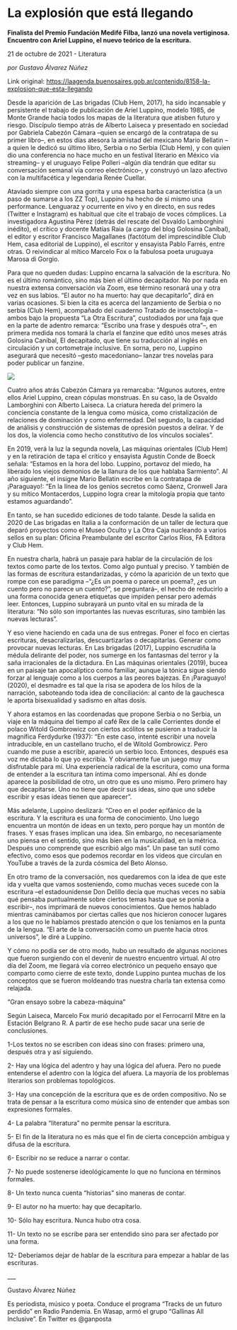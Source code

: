 # La explosión que está llegando

**Finalista del Premio Fundación Medifé Filba, lanzó una novela vertiginosa. Encuentro con Ariel Luppino, el nuevo teórico de la escritura.**

21 de octubre de 2021 - Literatura

_por Gustavo Álvarez Núñez_

Link original: https://laagenda.buenosaires.gob.ar/contenido/8158-la-explosion-que-esta-llegando



Desde la aparición de Las brigadas (Club Hem, 2017), ha sido incansable y persistente el trabajo de publicación de Ariel Luppino, modelo 1985, de Monte Grande hacia todos los mapas de la literatura que atisben futuro y riesgo. Discípulo tiempo atrás de Alberto Laiseca y presentado en sociedad por Gabriela Cabezón Cámara –quien se encargó de la contratapa de su primer libro–, en estos días atesora la amistad del mexicano Mario Bellatin –a quien le dedicó su último libro, Serbia o no Serbia (Club Hem), y con quien dio una conferencia no hace mucho en un festival literario en México vía streaming– y el uruguayo Felipe Polleri –algún día tendrán que editar su conversación semanal vía correo electrónico–, y construyó un lazo afectivo con la multifacética y legendaria Renée Cuellar.




Ataviado siempre con una gorrita y una espesa barba característica (a un paso de sumarse a los ZZ Top), Luppino ha hecho de sí mismo una performance. Lenguaraz y ocurrente en vivo y en directo, en sus redes (Twitter e Instagram) es habitual que cite el trabajo de voces cómplices. La investigadora Agustina Pérez (detrás del rescate del Osvaldo Lamborghini inédito), el crítico y docente Matías Raia (a cargo del blog Golosina Caníbal), el editor y escritor Francisco Magallanes (factótum del imprescindible Club Hem, casa editorial de Luppino), el escritor y ensayista Pablo Farrés, entre otras. O reivindicar al mítico Marcelo Fox o la fabulosa poeta uruguaya Marosa di Gorgio.




Para que no queden dudas: Luppino encarna la salvación de la escritura. No es el último romántico, sino más bien el último decapitador. No por nada en nuestra extensa conversación vía Zoom, ese término resonará una y otra vez en sus labios. “El autor no ha muerto: hay que decapitarlo”, dirá en varias ocasiones. Si bien la cita es acerca del lanzamiento de Serbia o no serbia (Club Hem), acompañado del cuaderno Tratado de insectología –ambos bajo la propuesta “La Otra Escritura”, custodiados por una faja que en la parte de adentro remarca: “Escribo una frase y después otra”–, en primera medida nos tomará la charla el fanzine que editó unos meses atrás Golosina Caníbal, El decapitado, que tiene su traducción al inglés en circulación y un cortometraje inclusive. En sorna, pero no, Luppino asegurará que necesitó –gesto macedoniano– lanzar tres novelas para poder publicar un fanzine.




![](https://cdn.feater.me/files/images/99690/b6d7e5cd-37e0-4675-84b0-ec9978dcbc7e.jpeg)




Cuatro años atrás Cabezón Cámara ya remarcaba: “Algunos autores, entre ellos Ariel Luppino, crean cópulas monstruas. En su caso, la de Osvaldo Lamborghini con Alberto Laiseca. La criatura hereda del primero la conciencia constante de la lengua como música, como cristalización de relaciones de dominación y como enfermedad. Del segundo, la capacidad de análisis y construcción de sistemas de opresión puestos a delirar. Y de los dos, la violencia como hecho constitutivo de los vínculos sociales”.




En 2019, verá la luz la segunda novela, Las máquinas orientales (Club Hem) y en la retiración de tapa el crítico y ensayista Agustín Conde de Boeck señala: “Estamos en la hora del lobo. Luppino, portavoz del miedo, ha liberado los viejos demonios de la llanura de los que hablaba Sarmiento”. Al año siguiente, el insigne Mario Bellatin escribe en la contratapa de ¡Paraguayo!: “En la línea de los genios secretos como Sáenz, Cronwell Jara y su mítico Montacerdos, Luppino logra crear la mitología propia que tanto estamos aguardando”.




En tanto, se han sucedido ediciones de todo talante. Desde la salida en 2020 de Las brigadas en Italia a la conformación de un taller de lectura que deparó proyectos como el Museo Oculto y La Otra Caja nucleando a varios sellos en su plan: Oficina Preambulante del escritor Carlos Ríos, FA Editora y Club Hem.




En nuestra charla, habrá un pasaje para hablar de la circulación de los textos como parte de los textos. Como algo puntual y preciso. Y también de las formas de escritura estandarizadas, y cómo la aparición de un texto que rompe con ese paradigma –“¿Es un poema o parece un poema?, ¿es un cuento pero no parece un cuento?”, se preguntará–, el hecho de reducirlo a una forma conocida genera etiquetas que impiden pensar pero además leer. Entonces, Luppino subrayará un punto vital en su mirada de la literatura: “No sólo son importantes las nuevas escrituras, sino también las nuevas lecturas”.




Y eso viene haciendo en cada una de sus entregas. Poner el foco en ciertas escrituras, desacralizarlas, descuartizarlas o decapitarlas. Generar como provocar nuevas lecturas. En Las brigadas (2017), Luppino escrudiña la médula delirante del poder, nos sumerge en los fantasmas del terror y la saña irracionales de la dictadura. En Las máquinas orientales (2019), bucea en un paisaje tan apocalíptico como familiar, aunque la tónica sigue siendo forzar al lenguaje como a los cuerpos a las peores bajezas. En ¡Paraguayo! (2020), el desmadre es tal que la risa se apodera de los hilos de la narración, saboteando toda idea de conciliación: al canto de la gauchesca le aporta bisexualidad y sadismo en altas dosis.




Y ahora estamos en las coordenadas que propone Serbia o no Serbia, un viaje en la máquina del tiempo al café Rex de la calle Corrientes donde el polaco Witold Gombrowicz con ciertos acólitos se pusieron a traducir la magnífica Ferdydurke (1937): “En este caso, intenté escribir una novela intraducible, en un castellano trucho, el de Witold Gombrowicz. Pero cuando me puse a escribir, apareció un serbio loco. Entonces, después esa voz me dictaba lo que yo escribía. Y obviamente fue un juego muy disfrutable para mí. Una experiencia radical de la escritura, como una forma de entender a la escritura tan íntima como impersonal. Ahí es donde aparece la posibilidad de otro, un otro que es uno mismo. Pero primero hay que decapitarse. Uno no tiene que decir sus ideas, sino que uno sdebe escribir y esas ideas tienen que aparecer”.




Más adelante, Luppino deslizará: “Creo en el poder epifánico de la escritura. Y la escritura es una forma de conocimiento. Uno luego encuentra un montón de ideas en un texto, pero porque hay un montón de frases. Y esas frases implican una idea. Sin embargo, no necesariamente uno piensa en el sentido, sino más bien en la musicalidad, en la métrica. Después uno comprende que escribió algo más”. Un pase tan sutil como efectivo, como esos que podemos recordar en los videos que circulan en YouTube a través de la zurda cósmica del Beto Alonso.




En otro tramo de la conversación, nos quedaremos con la idea de que este ida y vuelta que vamos sosteniendo, como muchas veces sucede con la escritura –el estadounidense Don Delillo decía que muchas veces no sabía qué pensaba puntualmente sobre ciertos temas hasta que se ponía a escribir–, nos imprimará de nuevos conocimientos. Que hemos hablado mientras caminábamos por ciertas calles que nos hicieron conocer lugares a los que no le habíamos prestado atención o que los teníamos en la punta de la lengua. “El arte de la conversación como un puente hacia otros universos”, le diré a Luppino.




Y cómo no podía ser de otro modo, hubo un resultado de algunas nociones que fueron surgiendo con el devenir de nuestro encuentro virtual. Al otro día del Zoom, me llegará vía correo electrónico un pequeño ensayo que comparto como cierre de este texto, donde Luppino puntea muchas de los conceptos que se fueron moldeando tras nuestra charla tan extensa como relajada.




“Gran ensayo sobre la cabeza-máquina”




Según Laiseca, Marcelo Fox murió decapitado por el Ferrocarril Mitre en la Estación Belgrano R. A partir de ese hecho pude sacar una serie de conclusiones.




1-Los textos no se escriben con ideas sino con frases: primero una, después otra y así siguiendo.




2- Hay una lógica del adentro y hay una lógica del afuera. Pero no puede entenderse el adentro con la lógica del afuera. La mayoría de los problemas literarios son problemas topológicos.




3- Hay una concepción de la escritura que es de orden compositivo. No se trata de pensar a la escritura como música sino de entender que ambas son expresiones formales.




4- La palabra “literatura” no permite pensar la escritura.




5- El fin de la literatura no es más que el fin de cierta concepción ambigua y difusa de la escritura.




6- Escribir no se reduce a narrar o contar.




7- No puede sostenerse ideológicamente lo que no funciona en términos formales.




8- Un texto nunca cuenta “historias” sino maneras de contar.




9- El autor no ha muerto: hay que decapitarlo.




10- Sólo hay escritura. Nunca hubo otra cosa.




11- Un texto no se escribe para ser entendido sino para ser afectado por una forma.




12- Deberíamos dejar de hablar de la escritura para empezar a hablar de las escrituras.




\_\_\_




Gustavo Álvarez Núñez




Es periodista, músico y poeta. Conduce el programa “Tracks de un futuro perdido” en Radio Pandemia. En Wasap, armó el grupo “Gallinas All Inclusive”. En Twitter es @ganposta



